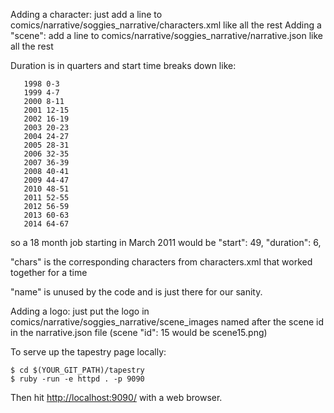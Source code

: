Adding a character:
   just add a line to comics/narrative/soggies_narrative/characters.xml like all the rest
Adding a "scene":
   add a line to comics/narrative/soggies_narrative/narrative.json like all the rest
   
   Duration is in quarters and start time breaks down like:
```
   1998 0-3
   1999 4-7
   2000 8-11
   2001 12-15
   2002 16-19
   2003 20-23
   2004 24-27
   2005 28-31
   2006 32-35
   2007 36-39
   2008 40-41
   2009 44-47
   2010 48-51
   2011 52-55
   2012 56-59
   2013 60-63
   2014 64-67
```

   so a 18 month job starting in March 2011 would be "start": 49, "duration": 6,


   "chars" is the corresponding characters from characters.xml that worked together for a time

   "name" is unused by the code and is just there for our sanity.

Adding a logo:
    just put the logo in comics/narrative/soggies_narrative/scene_images named after the scene id in the narrative.json file
    (scene "id": 15 would be scene15.png)

To serve up the tapestry page locally:

    $ cd $(YOUR_GIT_PATH)/tapestry
    $ ruby -run -e httpd . -p 9090

Then hit [http://localhost:9090/](http://localhost:9090) with a web browser.


